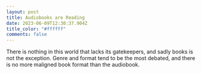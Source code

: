 ```yaml
---
layout: post
title: Audiobooks are Reading
date: 2023-06-09T12:30:37.904Z
title_color: "#ffffff"
comments: false
---
```

T﻿here is nothing in this world that lacks its gatekeepers, and sadly books is not the exception. Genre and format tend to be the most debated, and there is no more maligned book format than the audiobook.